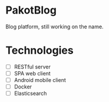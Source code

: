# PakotBlog
Blog platform, still working on the name.

# Technologies
- [ ] RESTful server
- [ ] SPA web client
- [ ] Android mobile client
- [ ] Docker
- [ ] Elasticsearch
